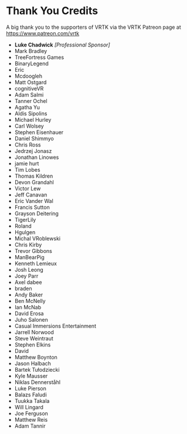 # Thank You Credits

A big thank you to the supporters of VRTK via the VRTK Patreon page at https://www.patreon.com/vrtk

 * **Luke Chadwick** *[Professional Sponsor]*
 * Mark Bradley
 * TreeFortress Games
 * BinaryLegend 
 * Eric 
 * Mcdoogleh 
 * Matt Ostgard
 * cognitiveVR 
 * Adam Salmi
 * Tanner Ochel
 * Agatha Yu
 * Aldis Sipolins
 * Michael Hurley
 * Carl Wolsey
 * Stephen Eisenhauer
 * Daniel Shimmyo
 * Chris Ross
 * Jedrzej Jonasz
 * Jonathan Linowes
 * jamie hurt
 * Tim Lobes
 * Thomas Kildren
 * Devon Grandahl
 * Victor Lew
 * Jeff Canavan
 * Eric Vander Wal
 * Francis Sutton
 * Grayson Deitering
 * TigerLily 
 * Roland 
 * Hgulgen 
 * Michal VRoblewski
 * Chris Kirby
 * Trevor Gibbons
 * ManBearPig 
 * Kenneth Lemieux
 * Josh Leong
 * Joey Parr
 * Axel dabee
 * braden 
 * Andy Baker
 * Ben McNelly
 * Ian McNab
 * David Erosa
 * Juho Salonen
 * Casual Immersions Entertainment
 * Jarrell Norwood
 * Steve Weintraut
 * Stephen Elkins
 * David 
 * Matthew Boynton
 * Jason Halbach
 * Bartek Tułodziecki
 * Kyle Mausser
 * Niklas Dennerståhl
 * Luke Pierson
 * Balazs Faludi
 * Tuukka Takala
 * Will Lingard
 * Joe Ferguson
 * Matthew Reis
 * Adam Tannir
